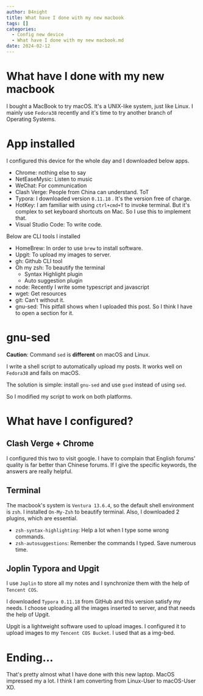 ```yaml
---
author: B4night
title: What have I done with my new macbook
tags: []
categories:
  - Config new device
  - What have I done with my new macbook.md
date: 2024-02-12
---
```


# What have I done with my new macbook

I bought a MacBook to try macOS. It's a UNIX-like system, just like Linux. I mainly use `Fedora38` recently and it's time to try another branch of Operating Systems.

# App installed

I configured this device for the whole day and I downloaded below apps.

*   Chrome: nothing else to say
*   NetEaseMysic: Listen to music
*   WeChat: For communication
*   Clash Verge: People from China can understand. ToT
*   Typora: I downloaded version `0.11.18` . It's the version free of charge.
*   HotKey: I am familiar with using `ctrl+cmd+T` to invoke terminal. But it's complex to set keyboard shortcuts on Mac. So I use this to implement that.
*   Visual Studio Code: To write code.

Below are CLI tools I installed

*   HomeBrew: In order to use `brew` to install software.
*   Upgit: To upload my images to server.
*   gh: Github CLI tool
*   Oh my zsh: To beautify the terminal
    *   Syntax Highlight plugin
    *   Auto suggestion plugin
*   node: Recently I write some typescript and javascript
*   wget: Get resources
*   git: Can't without it.
*   gnu-sed: This pitfall shows when I uploaded this post. So I think I have to open a section for it.

# gnu-sed

**Caution**: Command `sed` is **different** on macOS and Linux.

I write a shell script to automatically upload my posts. It works well on `Fedora38` and fails on macOS.

The solution is simple: install `gnu-sed` and use `gsed` instead of using `sed`.

So I modified my script to work on both platforms.

# What have I configured?

## Clash Verge + Chrome

I configured this two to visit google. I have to complain that English forums' quality is far better than Chinese forums. If I give the specific keywords, the answers are really helpful.

## Terminal

The macbook's system is `Ventura 13.6.4`, so the default shell environment is `zsh`. I installed `On-My-Zsh` to beautify terminal. Also, I downloaded 2 plugins, which are essential.

*   `zsh-syntax-highlighting`: Help a lot when I type some wrong commands.
*   `zsh-autosuggestions`: Remenber the commands I typed. Save numerous time.

## Joplin Typora and Upgit

I use `Joplin` to store all my notes and I synchronize them with the help of `Tencent COS`.

I downloaded `Typora 0.11.18` from GitHub and this version satisfy my needs. I choose uploading all the images inserted to server, and that needs the help of Upgit.

Upgit is a lightweight software used to upload images. I configured it to upload images to my `Tencent COS Bucket`. I used that as a img-bed.

# Ending...

That's pretty almost what I have done with this new laptop. MacOS impressed my a lot. I think I am converting from Linux-User to macOS-User XD.
